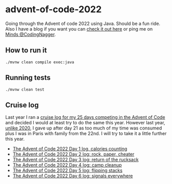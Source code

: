 # advent-of-code-2022

Going through the Advent of code 2022 using Java. Should be a fun ride. Also I have a blog if you want you
can [check it out here](https://www.codingnagger.com/) or ping me
on [Minds @CodingNagger](https://minds.com/CodingNagger).

## How to run it

```
./mvnw clean compile exec:java
```

## Running tests

```
./mvnw clean test
```

## Cruise log

Last year I ran
a [cruise log for my 25 days competing in the Advent of Code](https://www.codingnagger.com/tag/advent-of-code-2021/) and
decided I would at least try to do the same this year.
However last year, [unlike 2020](https://www.codingnagger.com/tag/advent-of-code-2021/), I gave up after day 21 as too
much of my time was consumed plus I was in Paris with family from the 22nd. I will try to take it a little
further this year.

- [The Advent of Code 2022 Day 1 log, calories counting](https://www.codingnagger.com/2022/12/01/the-advent-of-code-2022-day-1-log-calories-counting/)
- [The Advent of Code 2022 Day 2 log: rock, paper, cheater](https://www.codingnagger.com/2022/12/02/the-advent-of-code-2022-day-2-log-rock-paper-cheater/)
- [The Advent of Code 2022 Day 3 log: return of the rucksack](https://www.codingnagger.com/2022/12/03/the-advent-of-code-2022-day-3-log-return-of-the-rucksack/)
- [The Advent of Code 2022 Day 4 log: camp cleanup](https://www.codingnagger.com/2022/12/04/the-advent-of-code-2022-day-4-log-camp-cleanup/)
- [The Advent of Code 2022 Day 5 log: flipping stacks](https://www.codingnagger.com/2022/12/05/the-advent-of-code-2022-day-5-log-flipping-stacks/)
- [The Advent of Code 2022 Day 6 log: signals everywhere](https://www.codingnagger.com/2022/12/06/the-advent-of-code-2022-day-6-log-signals-everywhere/)
